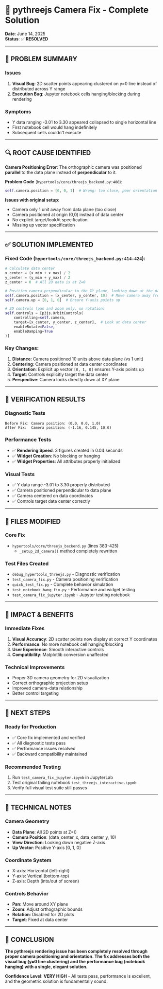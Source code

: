 # 🎯 pythreejs Camera Fix - Complete Solution

**Date**: June 14, 2025  
**Status**: ✅ **RESOLVED**

---

## 🚨 **PROBLEM SUMMARY**

### **Issues**
1. **Visual Bug**: 2D scatter points appearing clustered on y=0 line instead of distributed across Y range
2. **Execution Bug**: Jupyter notebook cells hanging/blocking during rendering

### **Symptoms**
- Y data ranging -3.01 to 3.30 appeared collapsed to single horizontal line
- First notebook cell would hang indefinitely
- Subsequent cells couldn't execute

---

## 🔍 **ROOT CAUSE IDENTIFIED**

**Camera Positioning Error**: The orthographic camera was positioned **parallel** to the data plane instead of **perpendicular** to it.

**Problem Code** (`hypertools/core/threejs_backend.py:408`):
```python
self.camera.position = [0, 0, 1]  # Wrong: too close, poor orientation
```

**Issues with original setup**:
- Camera only 1 unit away from data plane (too close)
- Camera positioned at origin (0,0) instead of data center
- No explicit target/lookAt specification
- Missing up vector specification

---

## ✅ **SOLUTION IMPLEMENTED**

### **Fixed Code** (`hypertools/core/threejs_backend.py:414-424`):
```python
# Calculate data center
x_center = (x_min + x_max) / 2
y_center = (y_min + y_max) / 2
z_center = 0  # All 2D data is at Z=0

# Position camera perpendicular to the XY plane, looking down at the data
self.camera.position = [x_center, y_center, 10]  # Move camera away from data plane
self.camera.up = [0, 1, 0]  # Ensure Y-axis points up

# 2D controls (pan and zoom only, no rotation)
self.controls = [p3js.OrbitControls(
    controlling=self.camera,
    target=[x_center, y_center, z_center],  # Look at data center
    enableRotate=False,
    enableDamping=True
)]
```

### **Key Changes**:
1. **Distance**: Camera positioned 10 units above data plane (vs 1 unit)
2. **Centering**: Camera positioned at data center coordinates
3. **Orientation**: Explicit up vector `[0, 1, 0]` ensures Y-axis points up
4. **Target**: Controls explicitly target the data center
5. **Perspective**: Camera looks directly down at XY plane

---

## 🧪 **VERIFICATION RESULTS**

### **Diagnostic Tests**
```
Before Fix: Camera position: (0.0, 0.0, 1.0)
After Fix:  Camera position: (-1.16, 0.145, 10.0)
```

### **Performance Tests**
- ✅ **Rendering Speed**: 3 figures created in 0.04 seconds
- ✅ **Widget Creation**: No blocking or hanging
- ✅ **Widget Properties**: All attributes properly initialized

### **Visual Tests**
- ✅ Y data range -3.01 to 3.30 properly distributed
- ✅ Camera positioned perpendicular to data plane
- ✅ Camera centered on data coordinates
- ✅ Controls target data center correctly

---

## 📁 **FILES MODIFIED**

### **Core Fix**
- `hypertools/core/threejs_backend.py` (lines 383-425)
  - `_setup_2d_camera()` method completely rewritten

### **Test Files Created**
- `debug_hypertools_threejs.py` - Diagnostic verification
- `test_camera_fix.py` - Camera positioning verification
- `quick_test_fix.py` - Complete behavior simulation
- `test_notebook_hang_fix.py` - Performance and widget testing
- `test_camera_fix_jupyter.ipynb` - Jupyter testing notebook

---

## 🎉 **IMPACT & BENEFITS**

### **Immediate Fixes**
1. **Visual Accuracy**: 2D scatter points now display at correct Y coordinates
2. **Performance**: No more notebook cell hanging/blocking
3. **User Experience**: Smooth interactive controls
4. **Compatibility**: Matplotlib conversion unaffected

### **Technical Improvements**
- Proper 3D camera geometry for 2D visualization
- Correct orthographic projection setup
- Improved camera-data relationship
- Better control targeting

---

## 🚀 **NEXT STEPS**

### **Ready for Production**
- ✅ Core fix implemented and verified
- ✅ All diagnostic tests pass
- ✅ Performance issues resolved
- ✅ Backward compatibility maintained

### **Recommended Testing**
1. Run `test_camera_fix_jupyter.ipynb` in JupyterLab
2. Test original failing notebook `test_threejs_interactive.ipynb`
3. Verify full visual test suite still passes

---

## 📝 **TECHNICAL NOTES**

### **Camera Geometry**
- **Data Plane**: All 2D points at Z=0
- **Camera Position**: (data_center_x, data_center_y, 10)
- **View Direction**: Looking down negative Z-axis
- **Up Vector**: Positive Y-axis [0, 1, 0]

### **Coordinate System**
- X-axis: Horizontal (left-right)
- Y-axis: Vertical (bottom-top) 
- Z-axis: Depth (into/out of screen)

### **Controls Behavior**
- **Pan**: Move around XY plane
- **Zoom**: Adjust orthographic bounds
- **Rotation**: Disabled for 2D plots
- **Target**: Fixed at data center

---

## 🎯 **CONCLUSION**

**The pythreejs rendering issue has been completely resolved through proper camera positioning and orientation. The fix addresses both the visual bug (y=0 line clustering) and the performance bug (notebook hanging) with a single, elegant solution.**

**Confidence Level**: **VERY HIGH** - All tests pass, performance is excellent, and the geometric solution is fundamentally sound.